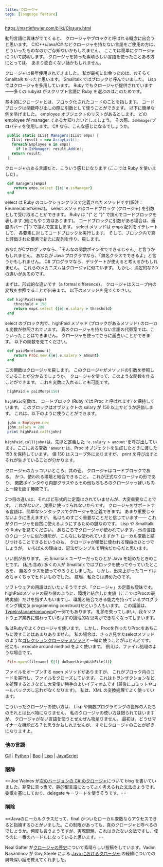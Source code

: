 ```yaml
---
title: クロージャ
tags: [language feature]
---
```


https://martinfowler.com/bliki/Closure.html

動的言語に興味がでてくると、
クロージャやブロックと呼ばれる概念に出会うと思います。
C/C++/Java/C# などクロージャを持たない言語をご使用の方は、
どういったものなのかご存知ないかもしれません。
ここでは簡単にクロージャについて説明します。
クロージャを持った素晴らしい言語を使ったことある方にとっては、
あまり面白くない話かもしれません。

クロージャは長年使用されてきました。
私が最初に出会ったのは、おそらく Smalltalk だったと思います。
Smalltalk ではブロックと呼んでいました。
Lisp ではクロージャを多用しています。
Ruby でもクロージャが提供されています——多くの rubyist がスクリプト言語に Ruby を選ぶのはこのためです。

基本的にクロージャとは、ブロック化されたコードのことを指します。
コードブロックは関数呼び出しの際に引数として使うことができます。
以下に簡単な例を挙げました。
employee オブジェクトのリストがあるとします。
どの employee が manager であるか知りたいとしましょう。
その際、``IsManager``プロパティを使用します。
C# なら、こんな感じになるでしょうか。

```c#
 public static IList Managers(IList emps) {
   IList result = new ArrayList();
   foreach(Employee e in emps)
     if (e.IsManager) result.Add(e);
   return result;
 }
```

クロージャのある言語だと、こういう感じになります (ここでは Ruby を使いました) 。

```ruby
 def managers(emps)
    return emps.select {|e| e.isManager}
 end
```

select は Ruby のコレクションクラスで定義されたメソッドです(訳注：Enumerable#select)。
select メソッドはコードブロック (クロージャ) を引数として受け取ることができます。
Ruby は "{" と "}" で挟んでコードブロックを表します (他にもやり方はあります)。
コードブロックに引数がある場合は、垂直のバー ("|") で挟んで宣言します。
select メソッドは emps 配列をイテレートして、
各要素に対してコードブロックを実行します。
そして、ブロック内で真と評価された要素で新たに配列を作り、戻します。

あなたがCプログラマなら、「そんなの関数ポインタでできるじゃん」と言うかもしれません。
あなたが Java プログラマなら、「無名クラスでできるよ」と言うかもしれません。
C# プログラマなら、デリゲートが使えると考えるかもしれません。
これらのメカニズムはクロージャに似ています。
しかし、決定的な2つの違いがあるのです。

まずは、形式的な違いです（a formal difference）。
クロージャはスコープ内の変数を参照することが出来ます。
以下のメソッドを見てください。

```ruby
 def highPaid(emps)
    threshold = 150
    return emps.select {|e| e.salary > threshold}
 end
```

select のブロック内で、highPaid メソッド (ブロックがあるメソッド) のローカル変数が参照されています。
真のクロージャを持たない言語の代替案では、こういったことはできません。
クロージャを使ってさらに面白いことができます。
以下の関数を見てください。

```ruby
 def paidMore(amount)
    return Proc.new {|e| e.salary > amount}
 end
```

この関数はクロージャを戻します。
このクロージャがメソッドの引数を参照していることが分かるでしょうか。
クロージャを使って、このような関数を作ることができます。
これを変数に入れることも可能です。

```ruby
 highPaid = paidMore(150)
```

``highPaid``変数は、
コードブロック (Ruby では Proc と呼ばれます) を保持しています。
このブロックはオブジェクトの salary が 150 以上かどうか評価します。
これは、以下のように使うことができます。

```ruby
 john = Employee.new
 john.salary = 200
 print highPaid.call(john)
```

``highPaid.call(john)``は、先ほど定義した ``'e.salary > amount'``を呼び出しています。ここにある変数 ``'amount'``は、Proc オブジェクトを生成したときに渡した 150 を保持しています。
値 150 はスコープ外にありますが、
print を呼び出すとそれが生きていることが分かります。

クロージャのカッコいいところ、其の壱。
クロージャはコードブロックである。
かつ、使われる環境と結合できること。
これが正式なクロージャの形であり、
関数ポインタやら内部クラスやらその他もろもろのクロージャっぽいものと一線を画す機能です。

2つ目の違いは、それほど形式的に定義はされていませんが、大変重要なことです。
これがないと、実際に使ってられないからです。
クロージャをサポートする言語は、簡単なシンタックスでクロージャを定義できます。
あまり重要じゃないように思えますが、
私はものすごく重要なことだと信じています——
これがクロージャを自然に使えるようにするための鍵なのです。
Lisp や Smalltalk や Ruby を見てください。
あちこちでクロージャが使われています。
他の言語のクロージャに似た機能が、こんなにも使われていますか？
ローカル変数と結びつけることできるというのも、
クロージャが頻繁に使われる理由のひとつでしょうが、
いちばんの理由は、記法がシンプルで明快だからだと思います。

いい例があります。
元 Smalltalk ユーザーだったひとが Java を始めたときのことです。
(私も含め) 多くの人が Smalltalk ではブロックを使ってやっていたところを、
無名クラスを使ってやろうとしました。
しかし、出来上がったコードはめちゃくちゃでヒドいものでした。
結局、私たちは諦めたのです。



ソフトウェアの用語はだいたいそうですが、「クロージャ」の定義も曖昧です。
highPaidメソッドの戻り値のように、環境と結合した実値（ここではProcの最終実値）だけを指す人もいますし、環境と結合できる能力を持っているプログラミング構文(a programming construct)だという人もいます。
この議論は、[TypeInstanceHomonym](/TypeInstanceHomonym)の一例でもあります。
礼節を失ってしまい、我々ソフトウェア業界に備わっているはずの論理的な思考ができなくなってしまいます。



私はRubyでよくクロージャを使います。
しかし、Procを作ったりProcをあちこちに渡すことはあまりありません。
私の場合は、さっき見せたselectメソッドのような[コレクションクロージャメソッド](/CollectionClosureMethod)と一緒に使うことがほとんどです。
他にも、execute around method をよく使います。
例えば、ファイル処理のような場合です。

```ruby
 File.open(filename) {|f| doSomethingWithFile(f)}
```

ファイルをオープンする open メソッドがありますが、
これがブロック内のコードを実行し、ファイルをクローズしています。
これはトランザクションなどを処理するときなどに大変使い勝手のよいイディオムです (最後にコミットやロールバックのし忘れがなくなります)。
私は、XML の変換処理でよく使っています。

こういったクロージャの使い方は、
Lisp や関数プログラミングの世界の人たちのそれとは比べ物になりません。
私のクロージャの使い方は限られてはいますが、
クロージャがない言語を使うとぜんぜん物足りません。
最初は、どうせマイナーな機能だろ？と思うかもしれませんが、
すぐにクロージャのことが好きになりますよ。

### 他の言語

[C#](http://joe.truemesh.com/blog//000390.html) | [Python](http://ivan.truemesh.com/archives/000392.html) | [Boo](http://boo.codehaus.org/Martin+Fowler%27s+closure+examples+in+boo) | [Lisp](http://stefanroock.blogspot.com/2006/08/closures-in-common-lisp.html) | [JavaScript](http://nonn-et-twk.net/twk/node/50)

### 削除

==Joe Walnes が[次のバージョンの C# のクロージャ](http://joe.truemesh.com/blog//000390.html)について blog を書いていました。非常に真っ当で、静的型言語にとってよく考えられた文法のようです。委譲を基にしており、delegate キーワードを使うそうです。==

### 削除

==Javaのローカルクラスだって、final がついたローカル変数ならアクセスできると指摘するひとがいました。この制限があっても、真のクロージャと呼べるのでしょうか。何度も言うようですが、実際問題、これはきたない文法ですし、使うのに一番のハードルになっていると思います。==

Neal Gafter が[クロージャの歴史](http://gafter.blogspot.com/2007/01/definition-of-closures.html)について素晴らしい投稿をしています。Vadim Nasardinov が Guy Steele による [Java におけるクロージャ](http://article.gmane.org/gmane.comp.lang.lightweight/2274) の経緯についての興味深い話を教えてくれました。
